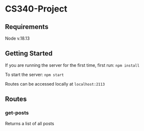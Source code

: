 # CS340-Project

## Requirements

Node v.18.13

## Getting Started

If you are running the server for the first time, first run:
`npm install`

To start the server:
`npm start`

Routes can be accessed locally at `localhost:2113`

## Routes

### get-posts

Returns a list of all posts
